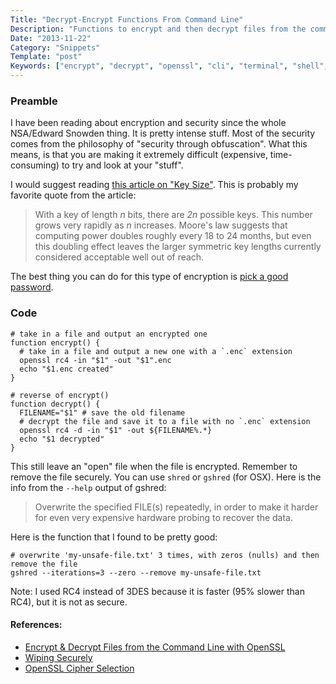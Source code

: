 ```yaml
---
Title: "Decrypt-Encrypt Functions From Command Line"
Description: "Functions to encrypt and then decrypt files from the command line with OpenSSL"
Date: "2013-11-22"
Category: "Snippets"
Template: "post"
Keywords: ["encrypt", "decrypt", "openssl", "cli", "terminal", "shell", "command line", "shred", "rc4"]
---
```


### Preamble

I have been reading about encryption and security since the whole NSA/Edward Snowden thing. It is pretty intense stuff. Most of the security comes from the philosophy of "security through obfuscation". What this means, is that you are making it extremely difficult (expensive, time-consuming) to try and look at your "stuff".

I would suggest reading [this article on "Key Size"](http://en.wikipedia.org/wiki/Key_size). This is probably my favorite quote from the article:

> With a key of length *n* bits, there are *2n* possible keys. This number grows very rapidly as *n* increases. Moore's law suggests that computing power doubles roughly every 18 to 24 months, but even this doubling effect leaves the larger symmetric key lengths currently considered acceptable well out of reach.

The best thing you can do for this type of encryption is [pick a good password](https://tech.dropbox.com/2012/04/zxcvbn-realistic-password-strength-estimation/).

### Code

```shell
# take in a file and output an encrypted one
function encrypt() {
  # take in a file and output a new one with a `.enc` extension
  openssl rc4 -in "$1" -out "$1".enc
  echo "$1.enc created"
}

# reverse of encrypt()
function decrypt() {
  FILENAME="$1" # save the old filename
  # decrypt the file and save it to a file with no `.enc` extension
  openssl rc4 -d -in "$1" -out ${FILENAME%.*}
  echo "$1 decrypted"
}
```

This still leave an "open" file when the file is encrypted. Remember to remove the file securely. You can use `shred` or `gshred` (for OSX). Here is the info from the `--help` output of gshred:

> Overwrite the specified FILE(s) repeatedly, in order to make it harder
for even very expensive hardware probing to recover the data.

Here is the function that I found to be pretty good:

```shell
# overwrite 'my-unsafe-file.txt' 3 times, with zeros (nulls) and then remove the file
gshred --iterations=3 --zero --remove my-unsafe-file.txt
```

Note: I used RC4 instead of 3DES because it is faster (95% slower than RC4), but it is not as secure.

#### References:

* [Encrypt & Decrypt Files from the Command Line with OpenSSL](http://osxdaily.com/2012/01/30/encrypt-and-decrypt-files-with-openssl/)
* [Wiping Securely](http://blog.commandlinekungfu.com/2009/05/episode-32-wiping-securely.html)
* [OpenSSL Cipher Selection](http://zombe.es/post/4078724716/openssl-cipher-selection)
